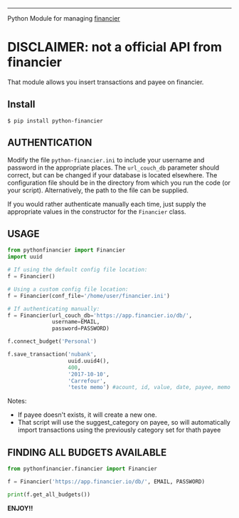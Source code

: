 ---------
Python Module for managing [financier](https://financier.io/)

DISCLAIMER: not a official API from financier
============

That module allows you insert transactions and payee on financier.

Install
------------------
```console
$ pip install python-financier
```

AUTHENTICATION
--------------
Modify the file `python-financier.ini` to include your username and
password in the appropriate places. The `url_couch_db` parameter should
correct, but can be changed if your database is located elsewhere.
The configuration file should be in the directory from which you run the
code (or your script). Alternatively, the path to the file can be
supplied.

If you would rather authenticate manually each time, just
supply the appropriate values in the constructor for the `Financier`
class.


USAGE
----------------

```python
from pythonfinancier import Financier
import uuid

# If using the default config file location:
f = Financier()

# Using a custom config file location:
f = Financier(conf_file='/home/user/financier.ini')

# If authenticating manually:
f = Financier(url_couch_db='https://app.financier.io/db/',
              username=EMAIL,
              password=PASSWORD)

f.connect_budget('Personal')

f.save_transaction('nubank',
                   uuid.uuid4(),
                   400,
                   '2017-10-10',
                   'Carrefour',
                   'teste memo') #acount, id, value, date, payee, memo

```

Notes: 
- If payee doesn't exists, it will create a new one.
- That script will use the suggest_category on payee, so will automatically import transactions using the previously category set for thath payee

FINDING ALL BUDGETS AVAILABLE
----------------


```python
from pythonfinancier.financier import Financier

f = Financier('https://app.financier.io/db/', EMAIL, PASSWORD)

print(f.get_all_budgets())


```

**ENJOY!!**
